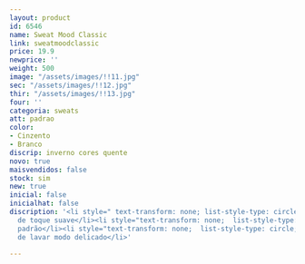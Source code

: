 ```yaml
---
layout: product
id: 6546
name: Sweat Mood Classic
link: sweatmoodclassic
price: 19.9
newprice: ''
weight: 500
image: "/assets/images/!!11.jpg"
sec: "/assets/images/!!12.jpg"
thir: "/assets/images/!!13.jpg"
four: ''
categoria: sweats
att: padrao
color:
- Cinzento
- Branco
discrip: inverno cores quente
novo: true
maisvendidos: false
stock: sim
new: true
inicial: false
inicialhat: false
discription: '<li style=" text-transform: none; list-style-type: circle; ">Tecido
  de toque suave</li><li style="text-transform: none;  list-style-type: circle; ">Sweat
  padrão</li><li style="text-transform: none;  list-style-type: circle; ">Máquina
  de lavar modo delicado</li>'

---
```

